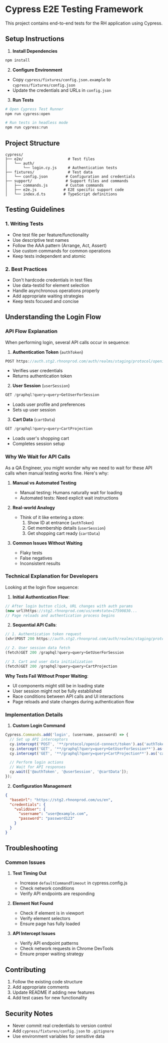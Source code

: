 # Cypress E2E Testing Framework

This project contains end-to-end tests for the RH application using Cypress.

## Setup Instructions

1. **Install Dependencies**
```bash
npm install
```

2. **Configure Environment**
- Copy `cypress/fixtures/config.json.example` to `cypress/fixtures/config.json`
- Update the credentials and URLs in `config.json`

3. **Run Tests**
```bash
# Open Cypress Test Runner
npm run cypress:open

# Run tests in headless mode
npm run cypress:run
```

## Project Structure
```
cypress/
├── e2e/                    # Test files
│   └── auth/              
│       └── login.cy.js     # Authentication tests
├── fixtures/               # Test data
│   └── config.json        # Configuration and credentials
├── support/               # Support files and commands
│   ├── commands.js        # Custom commands
│   ├── e2e.js            # E2E specific support code
│   └── index.d.ts        # TypeScript definitions
```

## Testing Guidelines

### 1. Writing Tests
- One test file per feature/functionality
- Use descriptive test names
- Follow the AAA pattern (Arrange, Act, Assert)
- Use custom commands for common operations
- Keep tests independent and atomic

### 2. Best Practices
- Don't hardcode credentials in test files
- Use data-testid for element selection
- Handle asynchronous operations properly
- Add appropriate waiting strategies
- Keep tests focused and concise

## Understanding the Login Flow

### API Flow Explanation
When performing login, several API calls occur in sequence:

1. **Authentication Token** (`authToken`)
```javascript
POST https://auth.stg2.rhnonprod.com/auth/realms/staging/protocol/openid-connect/token
```
- Verifies user credentials
- Returns authentication token

2. **User Session** (`userSession`)
```javascript
GET /graphql?query=query+GetUserForSession
```
- Loads user profile and preferences
- Sets up user session

3. **Cart Data** (`cartData`)
```javascript
GET /graphql?query=query+CartProjection
```
- Loads user's shopping cart
- Completes session setup

### Why We Wait for API Calls

As a QA Engineer, you might wonder why we need to wait for these API calls when manual testing works fine. Here's why:

1. **Manual vs Automated Testing**
   - Manual testing: Humans naturally wait for loading
   - Automated tests: Need explicit wait instructions

2. **Real-world Analogy**
   - Think of it like entering a store:
     1. Show ID at entrance (`authToken`)
     2. Get membership details (`userSession`)
     3. Get shopping cart ready (`cartData`)

3. **Common Issues Without Waiting**
   - Flaky tests
   - False negatives
   - Inconsistent results

### Technical Explanation for Developers

Looking at the login flow sequence:

1. **Initial Authentication Flow**:
```javascript
// After login button click, URL changes with auth params
(new url)https://stg2.rhnonprod.com/us/en#state=17590830...
// Page reloads and authentication process begins
```

2. **Sequential API Calls**:
```javascript
// 1. Authentication token request
(xhr)POST 200 https://auth.stg2.rhnonprod.com/auth/realms/staging/protocol/openid-connect/token

// 2. User session data fetch
(fetch)GET 200 /graphql?query=query+GetUserForSession

// 3. Cart and user data initialization
(fetch)GET 200 /graphql?query=query+CartProjection
```

**Why Tests Fail Without Proper Waiting**:
- UI components might still be in loading state
- User session might not be fully established
- Race conditions between API calls and UI interactions
- Page reloads and state changes during authentication flow

### Implementation Details

1. **Custom Login Command**
```javascript
Cypress.Commands.add('login', (username, password) => {
  // Set up API interceptors
  cy.intercept('POST', '**/protocol/openid-connect/token').as('authToken');
  cy.intercept('GET', '**/graphql?query=query+GetUserForSession**').as('userSession');
  cy.intercept('GET', '**/graphql?query=query+CartProjection**').as('cartData');

  // Perform login actions
  // Wait for API responses
  cy.wait(['@authToken', '@userSession', '@cartData']);
});
```

2. **Configuration Management**
```json
{
  "baseUrl": "https://stg2.rhnonprod.com/us/en",
  "credentials": {
    "validUser": {
      "username": "user@example.com",
      "password": "password123"
    }
  }
}
```

## Troubleshooting

### Common Issues
1. **Test Timing Out**
   - Increase `defaultCommandTimeout` in cypress.config.js
   - Check network conditions
   - Verify API endpoints are responding

2. **Element Not Found**
   - Check if element is in viewport
   - Verify element selectors
   - Ensure page has fully loaded

3. **API Intercept Issues**
   - Verify API endpoint patterns
   - Check network requests in Chrome DevTools
   - Ensure proper waiting strategy

## Contributing
1. Follow the existing code structure
2. Add appropriate comments
3. Update README if adding new features
4. Add test cases for new functionality

## Security Notes
- Never commit real credentials to version control
- Add `cypress/fixtures/config.json` to `.gitignore`
- Use environment variables for sensitive data 